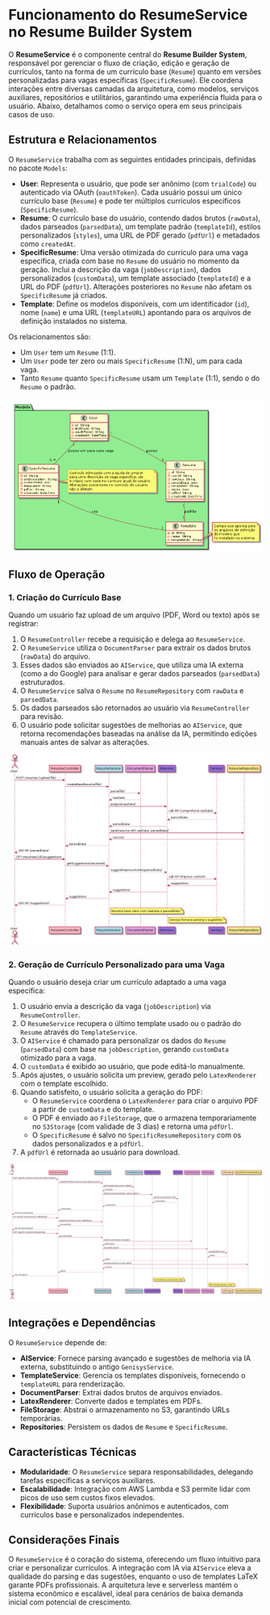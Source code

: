 <!----------------------------------------------------------------------- 
	This is part of the documentation of Deployo.io Resume Builder System.
	Copyright (C) 2025
	Leila Otto Algarve
	See LICENSE.md for copying conditions. 
------------------------------------------------------------------------>
# Funcionamento do ResumeService no Resume Builder System

O **ResumeService** é o componente central do **Resume Builder System**, responsável por gerenciar o fluxo de criação, edição e geração de currículos, tanto na forma de um currículo base (`Resume`) quanto em versões personalizadas para vagas específicas (`SpecificResume`). Ele coordena interações entre diversas camadas da arquitetura, como modelos, serviços auxiliares, repositórios e utilitários, garantindo uma experiência fluida para o usuário. Abaixo, detalhamos como o serviço opera em seus principais casos de uso.

## Estrutura e Relacionamentos

O `ResumeService` trabalha com as seguintes entidades principais, definidas no pacote `Models`:

- **User**: Representa o usuário, que pode ser anônimo (com `trialCode`) ou autenticado via OAuth (`oauthToken`). Cada usuário possui um único currículo base (`Resume`) e pode ter múltiplos currículos específicos (`SpecificResume`).
- **Resume**: O currículo base do usuário, contendo dados brutos (`rawData`), dados parseados (`parsedData`), um template padrão (`templateId`), estilos personalizados (`styles`), uma URL de PDF gerado (`pdfUrl`) e metadados como `createdAt`.
- **SpecificResume**: Uma versão otimizada do currículo para uma vaga específica, criada com base no `Resume` do usuário no momento da geração. Inclui a descrição da vaga (`jobDescription`), dados personalizados (`customData`), um template associado (`templateId`) e a URL do PDF (`pdfUrl`). Alterações posteriores no `Resume` não afetam os `SpecificResume` já criados.
- **Template**: Define os modelos disponíveis, com um identificador (`id`), nome (`name`) e uma URL (`templateURL`) apontando para os arquivos de definição instalados no sistema.

Os relacionamentos são:

- Um `User` tem um `Resume` (1:1).
- Um `User` pode ter zero ou mais `SpecificResume` (1:N), um para cada vaga.
- Tanto `Resume` quanto `SpecificResume` usam um `Template` (1:1), sendo o do `Resume` o padrão.

![Diagrama de classes](images/ResumeClass.png)

## Fluxo de Operação

### 1. Criação do Currículo Base

Quando um usuário faz upload de um arquivo (PDF, Word ou texto) após se registrar:

1. O `ResumeController` recebe a requisição e delega ao `ResumeService`.
2. O `ResumeService` utiliza o `DocumentParser` para extrair os dados brutos (`rawData`) do arquivo.
3. Esses dados são enviados ao `AIService`, que utiliza uma IA externa (como a do Google) para analisar e gerar dados parseados (`parsedData`) estruturados.
4. O `ResumeService` salva o `Resume` no `ResumeRepository` com `rawData` e `parsedData`.
5. Os dados parseados são retornados ao usuário via `ResumeController` para revisão.
6. O usuário pode solicitar sugestões de melhorias ao `AIService`, que retorna recomendações baseadas na análise da IA, permitindo edições manuais antes de salvar as alterações.

![Diagrama de sequência: criação currículo base](images/ResumeSequence1.png)

### 2. Geração de Currículo Personalizado para uma Vaga

Quando o usuário deseja criar um currículo adaptado a uma vaga específica:

1. O usuário envia a descrição da vaga (`jobDescription`) via `ResumeController`.
2. O `ResumeService` recupera o último template usado ou o padrão do `Resume` através do `TemplateService`.
3. O `AIService` é chamado para personalizar os dados do `Resume` (`parsedData`) com base na `jobDescription`, gerando `customData` otimizado para a vaga.
4. O `customData` é exibido ao usuário, que pode editá-lo manualmente.
5. Após ajustes, o usuário solicita um preview, gerado pelo `LatexRenderer` com o template escolhido.
6. Quando satisfeito, o usuário solicita a geração do PDF:
   - O `ResumeService` coordena o `LatexRenderer` para criar o arquivo PDF a partir de `customData` e do template.
   - O PDF é enviado ao `FileStorage`, que o armazena temporariamente no `S3Storage` (com validade de 3 dias) e retorna uma `pdfUrl`.
   - O `SpecificResume` é salvo no `SpecificResumeRepository` com os dados personalizados e a `pdfUrl`.
7. A `pdfUrl` é retornada ao usuário para download.

![Diagrama de sequência: geração currículo personalizado](images/ResumeSequence2.png)

## Integrações e Dependências

O `ResumeService` depende de:

- **AIService**: Fornece parsing avançado e sugestões de melhoria via IA externa, substituindo o antigo `GenisysService`.
- **TemplateService**: Gerencia os templates disponíveis, fornecendo o `templateURL` para renderização.
- **DocumentParser**: Extrai dados brutos de arquivos enviados.
- **LatexRenderer**: Converte dados e templates em PDFs.
- **FileStorage**: Abstrai o armazenamento no S3, garantindo URLs temporárias.
- **Repositories**: Persistem os dados de `Resume` e `SpecificResume`.

## Características Técnicas

- **Modularidade**: O `ResumeService` separa responsabilidades, delegando tarefas específicas a serviços auxiliares.
- **Escalabilidade**: Integração com AWS Lambda e S3 permite lidar com picos de uso sem custos fixos elevados.
- **Flexibilidade**: Suporta usuários anônimos e autenticados, com currículos base e personalizados independentes.

## Considerações Finais

O `ResumeService` é o coração do sistema, oferecendo um fluxo intuitivo para criar e personalizar currículos. A integração com IA via `AIService` eleva a qualidade do parsing e das sugestões, enquanto o uso de templates LaTeX garante PDFs profissionais. A arquitetura leve e serverless mantém o sistema econômico e escalável, ideal para cenários de baixa demanda inicial com potencial de crescimento.
